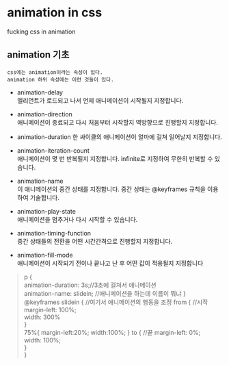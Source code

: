 # animation in css
fucking css in animation

## animation 기초
    css에는 animation이라는 속성이 있다.  
    animation 하위 속성에는 이런 것들이 있다.  
* animation-delay  
    엘리먼트가 로드되고 나서 언제 애니메이션이 시작될지 지정합니다.  

* animation-direction  
    애니메이션이 종료되고 다시 처음부터 시작할지 역방향으로 진행할지 지정합니다.  

* animation-duration
    한 싸이클의 애니메이션이 얼마에 걸쳐 일어날지 지정합니다.    

* animation-iteration-count    
    애니메이션이 몇 번 반복될지 지정합니다. infinite로 지정하여 무한히 반복할 수 있습니다.  

* animation-name  
    이 애니메이션의 중간 상태를 지정합니다. 중간 상태는  @keyframes 규칙을 이용하여 기술합니다.  

* animation-play-state  
    애니메이션을 멈추거나 다시 시작할 수 있습니다.  

* animation-timing-function  
    중간 상태들의 전환을 어떤 시간간격으로 진행할지 지정합니다.  

* animation-fill-mode  
    애니메이션이 시작되기 전이나 끝나고 난 후 어떤 값이 적용될지 지정합니다  

>p {  
  animation-duration: 3s;//3초에 걸쳐서 애니메이션  
  animation-name: slidein;  //애니메이션을 하는데 이름이 뭐냐
}  
@keyframes slidein {  //여기서 애니메이션의 행동을 조정
  from {  //시작
    margin-left: 100%;  
    width: 300%  
  }  
  75%{
      margin-left:20%;
      width:100%;
  }
  to {  //끝
    margin-left: 0%;  
    width: 100%;  
  }  
}  